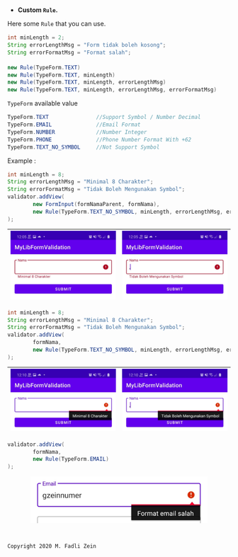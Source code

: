 #
- **Custom `Rule`.**

Here some `Rule` that you can use.
```java
int minLength = 2;
String errorLengthMsg = "Form tidak boleh kosong";
String errorFormatMsg = "Format salah";

new Rule(TypeForm.TEXT)
new Rule(TypeForm.TEXT, minLength)
new Rule(TypeForm.TEXT, minLength, errorLengthMsg)
new Rule(TypeForm.TEXT, minLength, errorLengthMsg, errorFormatMsg)
```
`TypeForm` available value
```java
TypeForm.TEXT               //Support Symbol / Number Decimal
TypeForm.EMAIL              //Email Format
TypeForm.NUMBER             //Number Integer
TypeForm.PHONE              //Phone Number Format With +62
TypeForm.TEXT_NO_SYMBOL     //Not Support Symbol
```
Example :
```java
int minLength = 8;
String errorLengthMsg = "Minimal 8 Charakter";
String errorFormatMsg = "Tidak Boleh Mengunakan Symbol";
validator.addView(
        new FormInput(formNamaParent, formNama),
        new Rule(TypeForm.TEXT_NO_SYMBOL, minLength, errorLengthMsg, errorFormatMsg)
);
```

|<img src="https://github.com/gzeinnumer/MyLibFormValidation/blob/master/preview/example14.jpg" width="400"/>|<img src="https://github.com/gzeinnumer/MyLibFormValidation/blob/master/preview/example15.jpg" width="400"/>|
|---|---|

```java
int minLength = 8;
String errorLengthMsg = "Minimal 8 Charakter";
String errorFormatMsg = "Tidak Boleh Mengunakan Symbol";
validator.addView(
        formNama,
        new Rule(TypeForm.TEXT_NO_SYMBOL, minLength, errorLengthMsg, errorFormatMsg)
);
```

|<img src="https://github.com/gzeinnumer/MyLibFormValidation/blob/master/preview/example16.jpg" width="400"/>|<img src="https://github.com/gzeinnumer/MyLibFormValidation/blob/master/preview/example17.jpg" width="400"/>|
|---|---|

```java
validator.addView(
        formNama,
        new Rule(TypeForm.EMAIL)
);
```

<p align="center">
    <img src="https://github.com/gzeinnumer/MyLibFormValidation/blob/master/preview/example18.jpg" width="400"/>
<p>

#
```
Copyright 2020 M. Fadli Zein
```